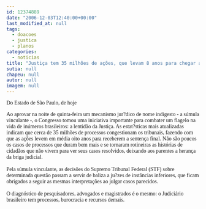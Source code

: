 ```yaml
---
id: 12374889
date: "2006-12-03T12:40:00+00:00"
last_modified_at: null
tags:
  - doacoes
  - justica
  - planos
categories:
  - noticias
title: "Justiça tem 35 milhões de ações, que levam 8 anos para chegar ao fim "
sutia: null
chapeu: null
autor: null
imagem: null
---
```

<p><P><FONT face=Verdana>Do Estado de São Paulo, de hoje</FONT></P></p>
<p><P><FONT face=Verdana>Ao aprovar na noite de quinta-feira um mecanismo jur?dico de nome indigesto - a súmula vinculante -, o Congresso tomou uma iniciativa importante para combater um flagelo na vida de inúmeros brasileiros: a lentidão da Justiça. As estat?sticas mais atualizadas indicam que cerca de 35 milhões de processos congestionam os tribunais, fazendo com que as ações levem em média oito anos para receberem a sentença final. Não são poucos os casos de processos que duram bem mais e se tornaram rotineiras as histórias de cidadãos que não vivem para ver seus casos resolvidos, deixando aos parentes a herança da briga judicial.<BR><BR>Pela súmula vinculante, as decisões do Supremo Tribunal Federal (STF) sobre determinada questão passam a servir de baliza a ju?zes de instâncias inferiores, que ficam obrigados a seguir as mesmas interpretações ao julgar casos parecidos.<BR><BR>O diagnóstico de pesquisadores, advogados e magistrados é o mesmo: o Judiciário brasileiro tem processos, burocracia e recursos demais.<BR></P></FONT> </p>
